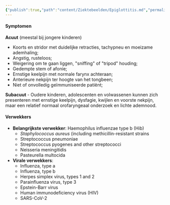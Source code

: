```yaml
---
{"publish":true,"path":"content/Ziektebeelden/Epiglottitis.md","permalink":"/content/ziektebeelden/epiglottitis/","title":"Epiglottitis","tags":["Infectieziekten/Bovensteluchtweginfecties","Ziektebeeld"]}
---
```




#### Symptomen
**Acuut** (meestal bij jongere kinderen)
- Koorts en stridor met duidelijke retracties, tachypneu en moeizame ademhaling;
- Angstig, rusteloos;
- Weigering om te gaan liggen, "sniffing" of "tripod" houding;
- Gedempte stem of afonie;
- Ernstige keelpijn met normale farynx achteraan;
- Anterieure nekpijn ter hoogte van het tongbeen;
- Niet of onvolledig geïmmuniseerde patiënt;

**Subacuut** - Oudere kinderen, adolescenten en volwassenen kunnen zich presenteren met ernstige keelpijn, dysfagie, kwijlen en voorste nekpijn, maar een relatief normaal orofaryngeaal onderzoek en lichte ademnood.

#### Verwekkers
- **Belangrijkste verwekker**: Haemophilus influenzae type b (Hib) 
	- _Staphylococcus aureus_ (including methicillin-resistant strains
	- Streptococcus pneumoniae
	- Streptococcus pyogenes and other streptococci 
	- Neisseria meningitidis
	- Pasteurella multocida
- **Virale verwekkers**:
	- Influenza, type a
	- Influenza, type b 
	- Herpes simplex virus, types 1 and 2 
	- Parainfluenza virus, type 3 
	- Epstein-Barr virus 
	- Human immunodeficiency virus (HIV) 
	- SARS-CoV-2 